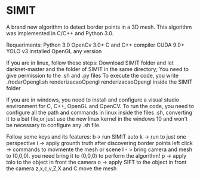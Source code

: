 # SIMIT
A brand new algorithm to detect border points in a 3D mesh. This algorithm was implemented in C/C++ and Python 3.0.

Requeriments:
Python 3.0
OpenCv 3.0+
C and C++ compiler
CUDA 9.0+
YOLO v3 installed
OpenGL any version

If you are in linux, follow these steps:
Download SIMIT folder and let darknet-master and the folder of SIMIT in the same directory;
You need to give permission to the .sh and .py files
To execute the code, you write ./rodarOpengl.sh renderizacaoOpengl renderizacaoOpengl inside the SIMIT folder

If you are in windows, you need to install and configure a visual studio environment for C, C++, OpenGL  and OpenCV.
To run the code, you need to configure all the path and commands in linux inside the files .sh, converting it to a bat file,or just use the new linux kernel in the windows 10 and won't be necessary to configure any .sh file.


Follow some keys and its features:
b-> run SIMIT auto
k -> run to just one perspective
i -> apply grounth truth after discovering border points
left click -> commands to movmente the mesh or scene
l - > bring camera and mesh to (0,0,0). you need bring it to (0,0,0) to perform the algorithm!
p -> apply tolo to the object in front the camera
o -> apply SIFT to the object in front the camera
z,x,c,v,Z,X and C move the mesh




